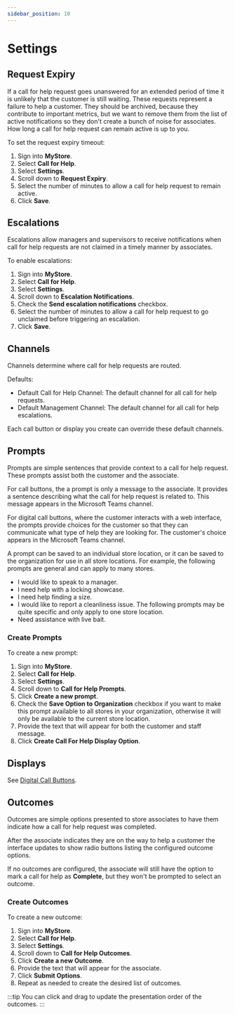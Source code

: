 ```yaml
---
sidebar_position: 10
---
```


# Settings

## Request Expiry
If a call for help request goes unanswered for an extended period of time it is unlikely that the customer is still waiting. These requests represent a failure to help a customer. They should be archived, because they contribute to important metrics, but we want to remove them from the list of active notifications so they don't create a bunch of noise for associates. How long a call for help request can remain active is up to you.

To set the request expiry timeout:
1. Sign into __MyStore__.
2. Select __Call for Help__.
3. Select __Settings__.
4. Scroll down to __Request Expiry__.
5. Select the number of minutes to allow a call for help request to remain active.
6. Click __Save__.

## Escalations
Escalations allow managers and supervisors to receive notifications when call for help requests are not claimed in a timely manner by associates.

To enable escalations:
1. Sign into __MyStore__.
2. Select __Call for Help__.
3. Select __Settings__.
4. Scroll down to __Escalation Notifications__.
5. Check the __Send escalation notifications__ checkbox.
6. Select the number of minutes to allow a call for help request to go unclaimed before triggering an escalation.
7. Click __Save__.

## Channels
Channels determine where call for help requests are routed. 

Defaults:
- Default Call for Help Channel: The default channel for all call for help requests.
- Default Management Channel: The default channel for all call for help escalations.

Each call button or display you create can override these default channels.
## Prompts
Prompts are simple sentences that provide context to a call for help request. These prompts assist both the customer and the associate.

For call buttons, the a prompt is only a message to the associate. It provides a sentence describing what the call for help request is related to. This message appears in the Microsoft Teams channel.

For digital call buttons, where the customer interacts with a web interface, the prompts provide choices for the customer so that they can communicate what type of help they are looking for. The customer's choice appears in the Microsoft Teams channel.

A prompt can be saved to an individual store location, or it can be saved to the organization for use in all store locations.
For example, the following prompts are general and can apply to many stores.
- I would like to speak to a manager.
- I need help with a locking showcase.
- I need help finding a size.
- I would like to report a cleanliness issue.
The following prompts may be quite specific and only apply to one store location.
- Need assistance with live bait.

### Create Prompts
To create a new prompt:
1. Sign into __MyStore__.
2. Select __Call for Help__.
3. Select __Settings__.
4. Scroll down to __Call for Help Prompts__.
5. Click __Create a new prompt__.
6. Check the __Save Option to Organization__ checkbox if you want to make this prompt available to all stores in your organization, otherwise it will only be available to the current store location.
7. Provide the text that will appear for both the customer and staff message.
8. Click __Create Call For Help Display Option__.

## Displays
See [Digital Call Buttons](./digital-call-buttons.md).

## Outcomes
Outcomes are simple options presented to store associates to have them indicate how a call for help request was completed.

After the associate indicates they are on the way to help a customer the interface updates to show radio buttons listing the configured outcome options.

If no outcomes are configured, the associate will still have the option to mark a call for help as __Complete__, but they won't be prompted to select an outcome.

### Create Outcomes
To create a new outcome:
1. Sign into __MyStore__.
2. Select __Call for Help__.
3. Select __Settings__.
4. Scroll down to __Call for Help Outcomes__.
5. Click __Create a new Outcome__.
7. Provide the text that will appear for the associate.
8. Click __Submit Options__.
9. Repeat as needed to create the desired list of outcomes.

:::tip
You can click and drag to update the presentation order of the outcomes.
:::